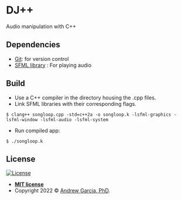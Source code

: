 # DJ++

Audio manipulation with C++

## Dependencies

- [Git](https://git-scm.com): for version control
- [SFML library](https://github.com/SFML/SFML) : For playing audio

## Build 

- Use a C++ compiler in the directory housing the .cpp files. 
- Link SFML libraries with their corresponding flags. 

``` shell
$ clang++ songloop.cpp -std=c++2a -o songloop.k -lsfml-graphics -lsfml-window -lsfml-audio -lsfml-system
```

- Run compiled app:

``` shell
$ ./songloop.k
```

## License

[![License](http://img.shields.io/:license-mit-blue.svg?style=flat-square)](http://badges.mit-license.org)

- **[MIT license](./LICENSE)**
- Copyright 2022 © <a href="https://github.com/andrewrgarcia" target="_blank">Andrew Garcia, PhD</a>.
